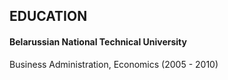 ## EDUCATION
#### Belarussian National Technical University
Business Administration, Economics (2005 - 2010)

